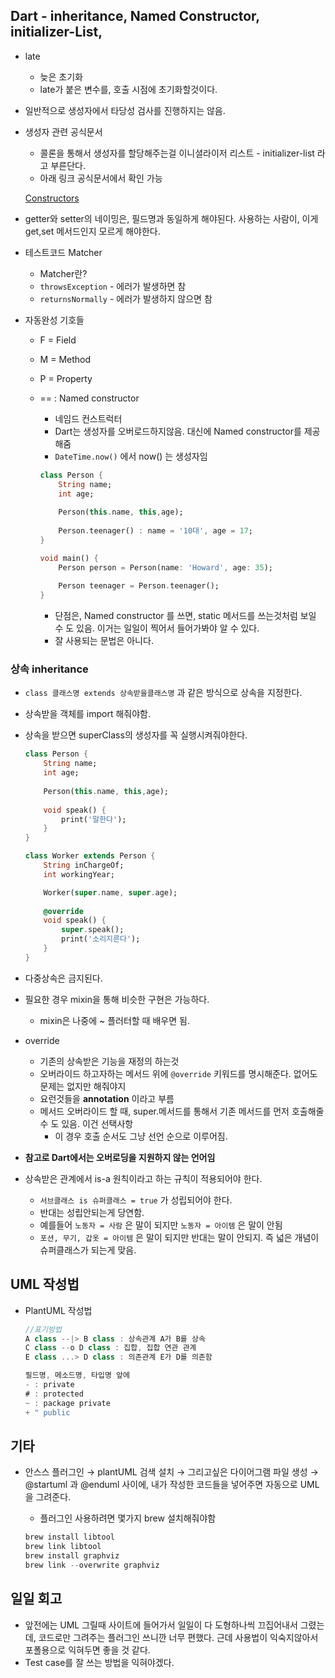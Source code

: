 ## Dart - **inheritance**, Named Constructor, initializer-List,

- late
    - 늦은 초기화
    - late가 붙은 변수를, 호출 시점에 초기화할것이다.
- 일반적으로 생성자에서 타당성 검사를 진행하지는 않음.
- 생성자 관련 공식문서
    - 콜론을 통해서 생성자를 할당해주는걸 이니셜라이저 리스트 - initializer-list 라고 부른단다.
    - 아래 링크 공식문서에서 확인 가능
    
    [Constructors](https://dart.dev/language/constructors#initializer-list)
    
- getter와 setter의 네이밍은, 필드명과 동일하게 해야된다. 사용하는 사람이, 이게 get,set 메서드인지 모르게 해야한다.
- 테스트코드 Matcher
    - Matcher란?
    - `throwsException` - 에러가 발생하면 참
    - `returnsNormally` - 에러가 발생하지 않으면 참
- 자동완성 기호들
    - F = Field
    - M = Method
    - P = Property
    - == : Named constructor
        - 네임드 컨스트럭터
        - Dart는 생성자를 오버로드하지않음. 대신에 Named constructor를 제공해줌
        - `DateTime.now()` 에서 now() 는 생성자임
        
        ```dart
        class Person {
        	String name;
        	int age;
        	
        	Person(this.name, this,age);
        	
        	Person.teenager() : name = '10대', age = 17;
        }
        
        void main() {
        	Person person = Person(name: 'Howard', age: 35);
        	
        	Person teenager = Person.teenager();
        }
        ```
        
        - 단점은, Named constructor 를 쓰면, static 메서드를 쓰는것처럼 보일 수 도 있음. 이거는 일일이 찍어서 들어가봐야 알 수 있다.
        - 잘 사용되는 문법은 아니다.

### 상속 **inheritance**

- `class 클래스명 extends 상속받을클래스명` 과 같은 방식으로 상속을 지정한다.
- 상속받을 객체를 import 해줘야함.
- 상속을 받으면 superClass의 생성자를 꼭 실행시켜줘야한다.

    ```dart
    class Person {
        String name;
        int age;
        
        Person(this.name, this,age);
        
        void speak() {
            print('말한다');
        }
    }

    class Worker extends Person {
        String inChargeOf;
        int workingYear;

        Worker(super.name, super.age);
        
        @override
        void speak() {
            super.speak();
            print('소리지른다');
        }
    }
    ```

- 다중상속은 금지된다.
- 필요한 경우 mixin을 통해 비슷한 구현은 가능하다.
    - mixin은 나중에 ~ 플러터할 때 배우면 됨.
- override
    - 기존의 상속받은 기능을 재정의 하는것
    - 오버라이드 하고자하는 메서드 위에 `@override` 키워드를 명시해준다. 없어도 문제는 없지만 해줘야지
    - 요런것들을 **annotation** 이라고 부름
    - 메서드 오버라이드 할 때, super.메서드를 통해서 기존 메서드를 먼저 호출해줄 수 도 있음. 이건 선택사항
        - 이 경우 호출 순서도 그냥 선언 순으로 이루어짐.
- **참고로 Dart에서는 오버로딩을 지원하지 않는 언어임**
- 상속받은 관계에서 is-a 원칙이라고 하는 규칙이 적용되어야 한다.
    - `서브클래스 is 슈퍼클래스 = true` 가 성립되어야 한다.
    - 반대는 성립안되는게 당연함.
    - 예를들어 `노동자 = 사람` 은 말이 되지만 `노동자 = 아이템` 은 말이 안됨
    - `포션, 무기, 갑옷 = 아이템` 은 말이 되지만 반대는 말이 안되지. 즉 넓은 개념이 슈퍼클래스가 되는게 맞음.

## UML 작성법

- PlantUML 작성법

    ```dart
    //표기방법
    A class --|> B class : 상속관계 A가 B를 상속
    C class --o D class : 집합, 집합 연관 관계
    E class ...> D class : 의존관계 E가 D를 의존함

    필드명, 메소드명, 타입명 앞에
    - : private
    # : protected
    ~ : package private
    + " public
    ```

## 기타

- 안스스 플러그인 → plantUML 검색 설치 → 그리고싶은 다이어그램 파일 생성 → @startuml 과 @enduml 사이에, 내가 작성한 코드들을 넣어주면 자동으로 UML을 그려준다.
    - 플러그인 사용하려면 몇가지 brew 설치해줘야함
    
    ```dart
    brew install libtool
    brew link libtool
    brew install graphviz
    brew link --overwrite graphviz
    ```

## 일일 회고
- 앞전에는 UML 그릴때 사이트에 들어가서 일일이 다 도형하나씩 끄집어내서 그렸는데, 코드로만 그려주는 플러그인 쓰니깐 너무 편했다. 근데 사용법이 익숙지않아서 포폴용으로 익혀두면 좋을 것 같다.
- Test case를 잘 쓰는 방법을 익혀야겠다.